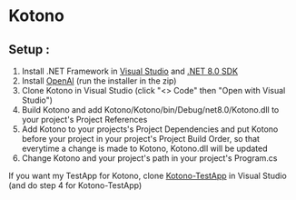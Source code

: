 # Kotono

## Setup :

1. Install .NET Framework in [Visual Studio](https://visualstudio.microsoft.com/downloads/) and [.NET 8.0 SDK](https://dotnet.microsoft.com/download)
2. Install [OpenAl](https://openal.org/downloads/oalinst.zip) (run the installer in the zip)
3. Clone Kotono in Visual Studio (click "<> Code" then "Open with Visual Studio")
4. Build Kotono and add Kotono/Kotono/bin/Debug/net8.0/Kotono.dll to your project's Project References
5. Add Kotono to your projects's Project Dependencies and put Kotono before your project in your project's Project Build Order,
   so that everytime a change is made to Kotono, Kotono.dll will be updated
6. Change Kotono and your project's path in your project's Program.cs

If you want my TestApp for Kotono, clone [Kotono-TestApp](https://github.com/laracIette/Kotono-TestApp) in Visual Studio (and do step 4 for Kotono-TestApp)

